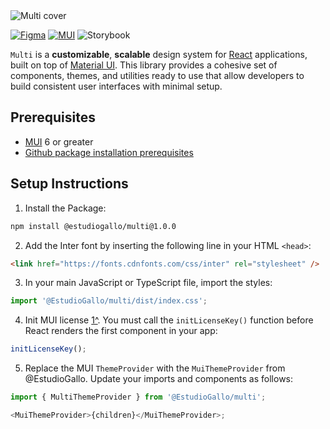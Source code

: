 <img src="https://storage.googleapis.com/fermi-static-public-i602vo3ia2xahyxjwfue/multi-repo-cover.png" alt="Multi cover" >

[![Figma](https://img.shields.io/badge/Figma-F24E1E?style=for-the-badge&logo=figma&logoColor=white)](https://www.figma.com/design/utT32w0P6SLGau5Hub6xzo/Multi---Design-System?node-id=0-1&node-type=canvas&t=5o2ZW8hufmY7Ekps-0)
[![MUI](https://img.shields.io/badge/MUI-%230081CB.svg?style=for-the-badge&logo=mui&logoColor=white)](https://mui.com/)
![Storybook](https://img.shields.io/badge/-Storybook-FF4785?style=for-the-badge&logo=storybook&logoColor=white)

`Multi` is a **customizable**, **scalable** design system for [React](https://es.react.dev/) applications, built on top of [Material UI](https://mui.com/material-ui/). This library provides a cohesive set of components, themes, and utilities ready to use that allow developers to build consistent user interfaces with minimal setup.

## Prerequisites

- [MUI](https://mui.com/versions/) 6 or greater
- [Github package installation prerequisites](https://docs.github.com/en/packages/working-with-a-github-packages-registry/working-with-the-npm-registry#installing-a-package)

## Setup Instructions

1.  Install the Package:

```bash
npm install @estudiogallo/multi@1.0.0
```

2.  Add the Inter font by inserting the following line in your HTML `<head>`:

```html
<link href="https://fonts.cdnfonts.com/css/inter" rel="stylesheet" />
```

3. In your main JavaScript or TypeScript file, import the styles:

```js
import '@EstudioGallo/multi/dist/index.css';
```

4. Init MUI license [1^]. You must call the `initLicenseKey()` function before React renders the first component in your app:

```js
initLicenseKey();
```

5. Replace the MUI `ThemeProvider` with the `MuiThemeProvider` from @EstudioGallo. Update your imports and components as follows:

```js
import { MultiThemeProvider } from '@EstudioGallo/multi';

<MuiThemeProvider>{children}</MuiThemeProvider>;
```

[1^]: https://mui.com/x/introduction/licensing
